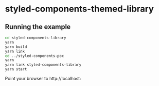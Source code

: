 # styled-components-themed-library

## Running the example

```bash
cd styled-components-library
yarn
yarn build
yarn link
cd ../styled-components-poc
yarn
yarn link styled-components-library 
yarn start
```
Point your browser to http://localhost:
